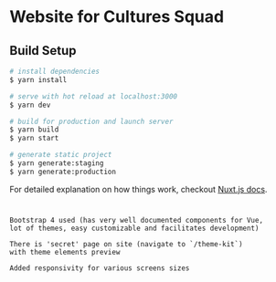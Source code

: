 # Website for Cultures Squad

## Build Setup

``` bash
# install dependencies
$ yarn install

# serve with hot reload at localhost:3000
$ yarn dev

# build for production and launch server
$ yarn build
$ yarn start

# generate static project
$ yarn generate:staging
$ yarn generate:production
```

For detailed explanation on how things work, checkout [Nuxt.js docs](https://nuxtjs.org).

#

```
Bootstrap 4 used (has very well documented components for Vue, 
lot of themes, easy customizable and facilitates development)

There is 'secret' page on site (navigate to `/theme-kit`) 
with theme elements preview 

Added responsivity for various screens sizes
```
